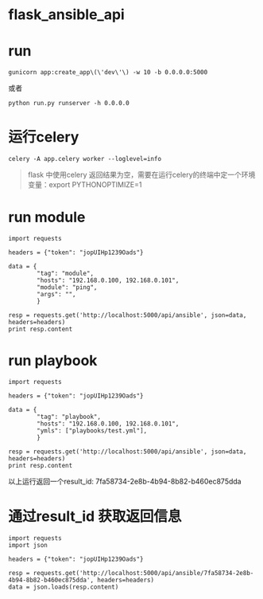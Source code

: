 # flask_ansible_api

# run
```
gunicorn app:create_app\(\'dev\'\) -w 10 -b 0.0.0.0:5000
```
或者
```
python run.py runserver -h 0.0.0.0
```

# 运行celery
`celery -A app.celery worker --loglevel=info`
> flask 中使用celery 返回结果为空，需要在运行celery的终端中定一个环境变量：export PYTHONOPTIMIZE=1


# run module
```
import requests

headers = {"token": "jopUIHp1239Oads"}

data = {
        "tag": "module",
        "hosts": "192.168.0.100, 192.168.0.101",
        "module": "ping",
        "args": "",
        }

resp = requests.get('http://localhost:5000/api/ansible', json=data, headers=headers)
print resp.content
```

# run playbook
```
import requests

headers = {"token": "jopUIHp1239Oads"}

data = {
        "tag": "playbook",
        "hosts": "192.168.0.100, 192.168.0.101",
        "ymls": ["playbooks/test.yml"],
        }
        
resp = requests.get('http://localhost:5000/api/ansible', json=data, headers=headers)
print resp.content
```

以上运行返回一个result_id: 7fa58734-2e8b-4b94-8b82-b460ec875dda

# 通过result_id 获取返回信息
```
import requests
import json

headers = {"token": "jopUIHp1239Oads"}

resp = requests.get('http://localhost:5000/api/ansible/7fa58734-2e8b-4b94-8b82-b460ec875dda', headers=headers)
data = json.loads(resp.content)

```

